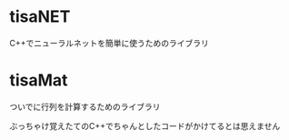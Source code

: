 # tisaNET
C++でニューラルネットを簡単に使うためのライブラリ

# tisaMat
ついでに行列を計算するためのライブラリ

<space>
ぶっちゃけ覚えたてのC++でちゃんとしたコードがかけてるとは思えません
